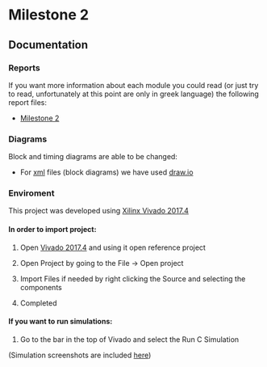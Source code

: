 # Milestone 2

## Documentation
### Reports
If you want more information about each module you could read (or just try to read, unfortunately at this point are only in greek language) the following report files:
* [Milestone 2](./doc/Milestone-2-Report.pdf)

### Diagrams

Block and timing diagrams are able to be changed:
* For [xml](./doc/schematics/) files (block diagrams) we have used [draw.io](https://www.draw.io/)
 

### Enviroment
This project was developed using [Xilinx Vivado 2017.4](https://www.xilinx.com/support/download/index.html/content/xilinx/en/downloadNav/vivado-design-tools/2017-4.html)


#### In order to import project:

1. Open [Vivado 2017.4](https://www.xilinx.com/support/download/index.html/content/xilinx/en/downloadNav/vivado-design-tools/2017-4.html) and using it open reference project

2. Open Project by going to the File -> Open project

3. Import Files if needed by right clicking the Source and selecting the components

4. Completed

#### If you want to run simulations:

1. Go to the bar in the top of Vivado and select the Run C Simulation 

(Simulation screenshots are included [here](./doc/sim))

